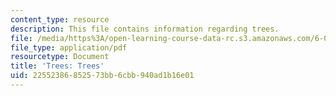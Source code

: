 ```yaml
---
content_type: resource
description: This file contains information regarding trees.
file: /media/https%3A/open-learning-course-data-rc.s3.amazonaws.com/6-042j-mathematics-for-computer-science-spring-2015/22552386852573bb6cbb940ad1b16e01_MIT6_042JS15_trees.pdf
file_type: application/pdf
resourcetype: Document
title: 'Trees: Trees'
uid: 22552386-8525-73bb-6cbb-940ad1b16e01
---
```

